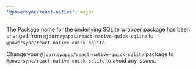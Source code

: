 ```yaml
---
'@powersync/react-native': major
---
```


The Package name for the underlying SQLite wrapper package has been changed from
`@journeyapps/react-native-quick-sqlite` to `@powersync/react-native-quick-sqlite`.

Change your `@journeyapps/react-native-quick-sqlite` package to `@powersync/react-native-quick-sqlite` to avoid any issues.
